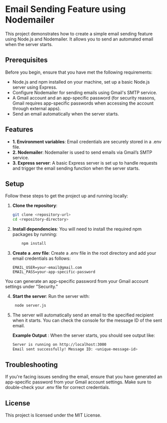 # Email Sending Feature using Nodemailer

This project demonstrates how to create a simple email sending feature using Node.js and Nodemailer. It allows you to send an automated email when the server starts.

## Prerequisites

Before you begin, ensure that you have met the following requirements:

- Node.js and npm installed on your machine, set up a basic Node.js server using Express.
- Configure Nodemailer for sending emails using Gmail's SMTP service.
-  A Gmail account and an app-specific password (for security reasons, Gmail requires app-specific passwords when accessing the account through external apps).
- Send an email automatically when the server starts.

## Features
- **1. Environment variables**: Email credentials are securely stored in a .env file.
- **2. Nodemailer**: Nodemailer is used to send emails via Gmail’s SMTP service.
- **3. Express server**: A basic Express server is set up to handle requests and trigger the email sending function when the server starts.

## Setup

Follow these steps to get the project up and running locally:

1. **Clone the repository**:
   ```bash
   git clone <repository-url>
   cd <repository-directory>
   ```
   
2. **Install dependencies**:
    You will need to install the required npm packages by running:
   ```bash
       npm install
   ```
3. **Create a .env file**: Create a .env file in the root directory and add your email credentials as follows:
   ```.env
   EMAIL_USER=your-email@gmail.com
   EMAIL_PASS=your-app-specific-password
   ```
You can generate an app-specific password from your Gmail account settings under "Security."

4. **Start the server**:
   Run the server with:
   ```bash
    node server.js
   ```
5. The server will automatically send an email to the specified recipient when it starts. You can check the console for the message ID of the sent email.

   **Example Output** : When the server starts, you should see output like:
    ```bash
    Server is running on http://localhost:3000
    Email sent successfully! Message ID: <unique-message-id>
   ```
## Troubleshooting
If you're facing issues sending the email, ensure that you have generated an app-specific password from your Gmail account settings.
Make sure to double-check your .env file for correct credentials.

## License
This project is licensed under the MIT License.
